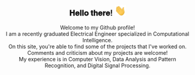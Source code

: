 <div align="center">
<h2> 𝐇𝐞𝐥𝐥𝐨 𝐭𝐡𝐞𝐫𝐞! <img src="https://github.com/ABSphreak/ABSphreak/blob/master/gifs/Hi.gif" width="30px"></h2>
</div>

<div align="center">
Welcome to my Github profile! <br>
I am a recently graduated Electrical Engineer specialized in Computational Intelligence. <br>
On this site, you're able to find some of the projects that I've worked on. <br>
Comments and criticism about my projects are welcome!
</br>
My experience is in Computer Vision, Data Analysis and Pattern Recognition, and Digital Signal Processing. <br>

<!-- [🇱​🇮​🇳​🇰​🇪​🇩​🇮​🇳​](https://www.linkedin.com/in/absphreak/)


</div>

<div align="center">
